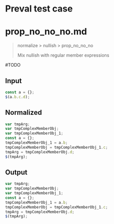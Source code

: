 # Preval test case

# prop_no_no_no.md

> normalize > nullish > prop_no_no_no
>
> Mix nullish with regular member expressions

#TODO

## Input

`````js filename=intro
const a = {};
$(a.b.c.d);
`````

## Normalized

`````js filename=intro
var tmpArg;
var tmpComplexMemberObj;
var tmpComplexMemberObj_1;
const a = {};
tmpComplexMemberObj_1 = a.b;
tmpComplexMemberObj = tmpComplexMemberObj_1.c;
tmpArg = tmpComplexMemberObj.d;
$(tmpArg);
`````

## Output

`````js filename=intro
var tmpArg;
var tmpComplexMemberObj;
var tmpComplexMemberObj_1;
const a = {};
tmpComplexMemberObj_1 = a.b;
tmpComplexMemberObj = tmpComplexMemberObj_1.c;
tmpArg = tmpComplexMemberObj.d;
$(tmpArg);
`````
